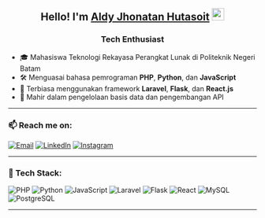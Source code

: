 <h2 align="center">Hello! I'm <a href="https://www.linkedin.com/in/aldyjhonatanhutasoit/">Aldy Jhonatan Hutasoit</a> <img src="https://media.giphy.com/media/hvRJCLFzcasrR4ia7z/giphy.gif" width="25"></h2>
<h3 align="center"> Tech Enthusiast</h3>

- 🎓 Mahasiswa Teknologi Rekayasa Perangkat Lunak di Politeknik Negeri Batam  
- 🛠️ Menguasai bahasa pemrograman **PHP**, **Python**, dan **JavaScript**  
- 🚀 Terbiasa menggunakan framework **Laravel**, **Flask**, dan **React.js**  
- 💾 Mahir dalam pengelolaan basis data dan pengembangan API  

---

### 📫 Reach me on:
[![Email](https://img.shields.io/badge/Email-EA4335?style=for-the-badge&logo=gmail&logoColor=white)](mailto:Aldyjhonatanhutasoit.my.id)
[![LinkedIn](https://img.shields.io/badge/LinkedIn-0077B5?style=for-the-badge&logo=linkedin&logoColor=white)](https://www.linkedin.com/in/aldyjhonatanhutasoit)
[![Instagram](https://img.shields.io/badge/Instagram-E4405F?style=for-the-badge&logo=instagram&logoColor=white)](https://www.instagram.com/dyy.azure)


---

### 🚀 Tech Stack:
![PHP](https://img.shields.io/badge/PHP-777BB4?style=for-the-badge&logo=php&logoColor=white)
![Python](https://img.shields.io/badge/Python-3776AB?style=for-the-badge&logo=python&logoColor=white)
![JavaScript](https://img.shields.io/badge/JavaScript-F7DF1E?style=for-the-badge&logo=javascript&logoColor=black)
![Laravel](https://img.shields.io/badge/Laravel-FF2D20?style=for-the-badge&logo=laravel&logoColor=white)
![Flask](https://img.shields.io/badge/Flask-000000?style=for-the-badge&logo=flask&logoColor=white)
![React](https://img.shields.io/badge/React-20232A?style=for-the-badge&logo=react&logoColor=61DAFB)
![MySQL](https://img.shields.io/badge/MySQL-4479A1?style=for-the-badge&logo=mysql&logoColor=white)
![PostgreSQL](https://img.shields.io/badge/PostgreSQL-336791?style=for-the-badge&logo=postgresql&logoColor=white)

---

